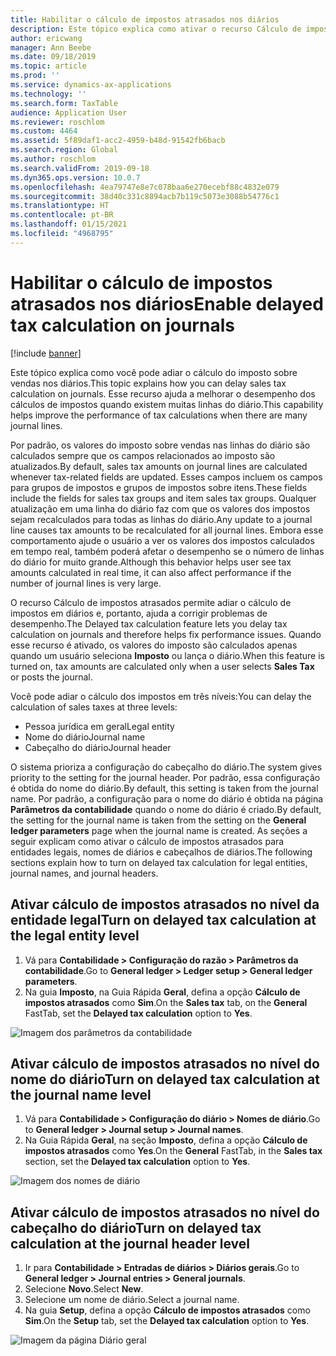 ```yaml
---
title: Habilitar o cálculo de impostos atrasados nos diários
description: Este tópico explica como ativar o recurso Cálculo de impostos atrasados para ajudar a melhorar o desempenho dos cálculos de impostos quando o número de linhas do diário é muito grande.
author: ericwang
manager: Ann Beebe
ms.date: 09/18/2019
ms.topic: article
ms.prod: ''
ms.service: dynamics-ax-applications
ms.technology: ''
ms.search.form: TaxTable
audience: Application User
ms.reviewer: roschlom
ms.custom: 4464
ms.assetid: 5f89daf1-acc2-4959-b48d-91542fb6bacb
ms.search.region: Global
ms.author: roschlom
ms.search.validFrom: 2019-09-18
ms.dyn365.ops.version: 10.0.7
ms.openlocfilehash: 4ea79747e8e7c078baa6e270ecebf88c4832e079
ms.sourcegitcommit: 38d40c331c8894acb7b119c5073e3088b54776c1
ms.translationtype: HT
ms.contentlocale: pt-BR
ms.lasthandoff: 01/15/2021
ms.locfileid: "4968795"
---
```

# <a name="enable-delayed-tax-calculation-on-journals"></a><span data-ttu-id="87711-103">Habilitar o cálculo de impostos atrasados nos diários</span><span class="sxs-lookup"><span data-stu-id="87711-103">Enable delayed tax calculation on journals</span></span>
[!include [banner](../includes/banner.md)]


<span data-ttu-id="87711-104">Este tópico explica como você pode adiar o cálculo do imposto sobre vendas nos diários.</span><span class="sxs-lookup"><span data-stu-id="87711-104">This topic explains how you can delay sales tax calculation on journals.</span></span> <span data-ttu-id="87711-105">Esse recurso ajuda a melhorar o desempenho dos cálculos de impostos quando existem muitas linhas do diário.</span><span class="sxs-lookup"><span data-stu-id="87711-105">This capability helps improve the performance of tax calculations when there are many journal lines.</span></span>

<span data-ttu-id="87711-106">Por padrão, os valores do imposto sobre vendas nas linhas do diário são calculados sempre que os campos relacionados ao imposto são atualizados.</span><span class="sxs-lookup"><span data-stu-id="87711-106">By default, sales tax amounts on journal lines are calculated whenever tax-related fields are updated.</span></span> <span data-ttu-id="87711-107">Esses campos incluem os campos para grupos de impostos e grupos de impostos sobre itens.</span><span class="sxs-lookup"><span data-stu-id="87711-107">These fields include the fields for sales tax groups and item sales tax groups.</span></span> <span data-ttu-id="87711-108">Qualquer atualização em uma linha do diário faz com que os valores dos impostos sejam recalculados para todas as linhas do diário.</span><span class="sxs-lookup"><span data-stu-id="87711-108">Any update to a journal line causes tax amounts to be recalculated for all journal lines.</span></span> <span data-ttu-id="87711-109">Embora esse comportamento ajude o usuário a ver os valores dos impostos calculados em tempo real, também poderá afetar o desempenho se o número de linhas do diário for muito grande.</span><span class="sxs-lookup"><span data-stu-id="87711-109">Although this behavior helps user see tax amounts calculated in real time, it can also affect performance if the number of journal lines is very large.</span></span>

<span data-ttu-id="87711-110">O recurso Cálculo de impostos atrasados permite adiar o cálculo de impostos em diários e, portanto, ajuda a corrigir problemas de desempenho.</span><span class="sxs-lookup"><span data-stu-id="87711-110">The Delayed tax calculation feature lets you delay tax calculation on journals and therefore helps fix performance issues.</span></span> <span data-ttu-id="87711-111">Quando esse recurso é ativado, os valores do imposto são calculados apenas quando um usuário seleciona **Imposto** ou lança o diário.</span><span class="sxs-lookup"><span data-stu-id="87711-111">When this feature is turned on, tax amounts are calculated only when a user selects **Sales Tax** or posts the journal.</span></span>

<span data-ttu-id="87711-112">Você pode adiar o cálculo dos impostos em três níveis:</span><span class="sxs-lookup"><span data-stu-id="87711-112">You can delay the calculation of sales taxes at three levels:</span></span>

- <span data-ttu-id="87711-113">Pessoa jurídica em geral</span><span class="sxs-lookup"><span data-stu-id="87711-113">Legal entity</span></span>
- <span data-ttu-id="87711-114">Nome do diário</span><span class="sxs-lookup"><span data-stu-id="87711-114">Journal name</span></span>
- <span data-ttu-id="87711-115">Cabeçalho do diário</span><span class="sxs-lookup"><span data-stu-id="87711-115">Journal header</span></span>

<span data-ttu-id="87711-116">O sistema prioriza a configuração do cabeçalho do diário.</span><span class="sxs-lookup"><span data-stu-id="87711-116">The system gives priority to the setting for the journal header.</span></span> <span data-ttu-id="87711-117">Por padrão, essa configuração é obtida do nome do diário.</span><span class="sxs-lookup"><span data-stu-id="87711-117">By default, this setting is taken from the journal name.</span></span> <span data-ttu-id="87711-118">Por padrão, a configuração para o nome do diário é obtida na página **Parâmetros da contabilidade** quando o nome do diário é criado.</span><span class="sxs-lookup"><span data-stu-id="87711-118">By default, the setting for the journal name is taken from the setting on the **General ledger parameters** page when the journal name is created.</span></span> <span data-ttu-id="87711-119">As seções a seguir explicam como ativar o cálculo de impostos atrasados para entidades legais, nomes de diários e cabeçalhos de diários.</span><span class="sxs-lookup"><span data-stu-id="87711-119">The following sections explain how to turn on delayed tax calculation for legal entities, journal names, and journal headers.</span></span>

## <a name="turn-on-delayed-tax-calculation-at-the-legal-entity-level"></a><span data-ttu-id="87711-120">Ativar cálculo de impostos atrasados no nível da entidade legal</span><span class="sxs-lookup"><span data-stu-id="87711-120">Turn on delayed tax calculation at the legal entity level</span></span>

1. <span data-ttu-id="87711-121">Vá para **Contabilidade \> Configuração do razão \> Parâmetros da contabilidade**.</span><span class="sxs-lookup"><span data-stu-id="87711-121">Go to **General ledger \> Ledger setup \> General ledger parameters**.</span></span>
2. <span data-ttu-id="87711-122">Na guia **Imposto**, na Guia Rápida **Geral**, defina a opção **Cálculo de impostos atrasados** como **Sim**.</span><span class="sxs-lookup"><span data-stu-id="87711-122">On the **Sales tax** tab, on the **General** FastTab, set the **Delayed tax calculation** option to **Yes**.</span></span>

![Imagem dos parâmetros da contabilidade](media/delayed-tax-calculation-gl.png)

## <a name="turn-on-delayed-tax-calculation-at-the-journal-name-level"></a><span data-ttu-id="87711-124">Ativar cálculo de impostos atrasados no nível do nome do diário</span><span class="sxs-lookup"><span data-stu-id="87711-124">Turn on delayed tax calculation at the journal name level</span></span>

1. <span data-ttu-id="87711-125">Vá para **Contabilidade \> Configuração do diário \> Nomes de diário**.</span><span class="sxs-lookup"><span data-stu-id="87711-125">Go to **General ledger \> Journal setup \> Journal names**.</span></span>
2. <span data-ttu-id="87711-126">Na Guia Rápida **Geral**, na seção **Imposto**, defina a opção **Cálculo de impostos atrasados** como **Yes**.</span><span class="sxs-lookup"><span data-stu-id="87711-126">On the **General** FastTab, in the **Sales tax** section, set the **Delayed tax calculation** option to **Yes**.</span></span>

![Imagem dos nomes de diário](media/delayed-tax-calculation-journal-name.png)

## <a name="turn-on-delayed-tax-calculation-at-the-journal-header-level"></a><span data-ttu-id="87711-128">Ativar cálculo de impostos atrasados no nível do cabeçalho do diário</span><span class="sxs-lookup"><span data-stu-id="87711-128">Turn on delayed tax calculation at the journal header level</span></span>

1. <span data-ttu-id="87711-129">Ir para **Contabilidade \> Entradas de diários \> Diários gerais**.</span><span class="sxs-lookup"><span data-stu-id="87711-129">Go to **General ledger \> Journal entries \> General journals**.</span></span>
2. <span data-ttu-id="87711-130">Selecione **Novo**.</span><span class="sxs-lookup"><span data-stu-id="87711-130">Select **New**.</span></span>
3. <span data-ttu-id="87711-131">Selecione um nome de diário.</span><span class="sxs-lookup"><span data-stu-id="87711-131">Select a journal name.</span></span>
4. <span data-ttu-id="87711-132">Na guia **Setup**, defina a opção **Cálculo de impostos atrasados** como **Sim**.</span><span class="sxs-lookup"><span data-stu-id="87711-132">On the **Setup** tab, set the **Delayed tax calculation** option to **Yes**.</span></span>

![Imagem da página Diário geral](media/delayed-tax-calculation-journal-header.png)
